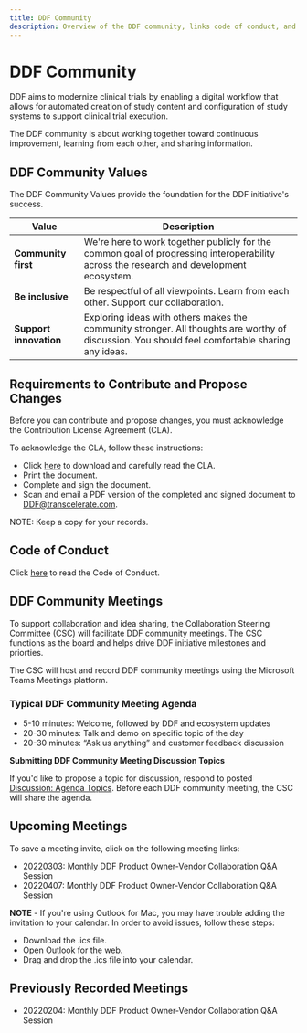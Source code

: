 ```yaml
---
title: DDF Community 
description: Overview of the DDF community, links code of conduct, and community meetings
---
```

# DDF Community

DDF aims to modernize clinical trials by enabling a digital workflow that allows for automated creation of study content and configuration of study systems to support clinical trial execution.

The DDF community is about working together toward continuous improvement, learning from each other, and sharing information.

## DDF Community Values

The DDF Community Values provide the foundation for the DDF initiative's success.

|Value                  |Description                                                                                                       |
|---                    |---                                                                                                               |
|**Community first**    |We're here to work together publicly for the common goal of progressing interoperability across the research and development ecosystem.|
|**Be inclusive**       |Be respectful of all viewpoints. Learn from each other. Support our collaboration.                 |
|**Support innovation** |Exploring ideas with others makes the community stronger. All thoughts are worthy of discussion. You should feel comfortable sharing any ideas.|

## Requirements to Contribute and Propose Changes

Before you can contribute and propose changes, you must acknowledge the Contribution License Agreement (CLA).

To acknowledge the CLA, follow these instructions:
- Click [here](CONTRIBUTING.md) to download and carefully read the CLA.
- Print the document.
- Complete and sign the document.
- Scan and email a PDF version of the completed and signed document to [DDF@transcelerate.com](mailto:DDF@transcelerate.com?subject=Signed%20CLA).

NOTE: Keep a copy for your records.

## Code of Conduct

Click [here](CODE-OF-CONDUCT.md) to read the Code of Conduct.

## DDF Community Meetings
To support collaboration and idea sharing, the Collaboration Steering Committee (CSC) will facilitate DDF community meetings. The CSC functions as the board and helps drive DDF initiative milestones and priorties.

The CSC will host and record DDF community meetings using the Microsoft Teams Meetings platform. 

### Typical DDF Community Meeting Agenda

- 5-10 minutes: Welcome, followed by DDF and ecosystem updates
- 20-30 minutes: Talk and demo on specific topic of the day
- 20-30 minutes: “Ask us anything” and customer feedback discussion

**Submitting DDF Community Meeting Discussion Topics**

If you'd like to propose a topic for discussion, respond to posted [Discussion: Agenda Topics](https://github.com/transceleratebiopharmainc/ddf-sdr-docs/discussions/categories/community-meetings). Before each DDF community meeting, the CSC will share the agenda.


## Upcoming Meetings
To save a meeting invite, click on the following meeting links:  

- 20220303: Monthly DDF Product Owner-Vendor Collaboration Q&A Session
- 20220407: Monthly DDF Product Owner-Vendor Collaboration Q&A Session

**NOTE** - If you're using Outlook for Mac, you may have trouble adding the invitation to your calendar. In order to avoid issues, follow these steps:

- Download the .ics file.
- Open Outlook for the web.
- Drag and drop the .ics file into your calendar.

## Previously Recorded Meetings

- 20220204: Monthly DDF Product Owner-Vendor Collaboration Q&A Session
